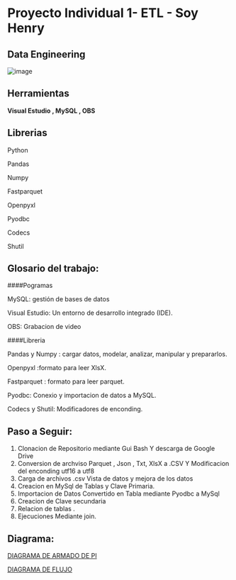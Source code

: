 # Proyecto Individual 1- ETL - Soy Henry   
## Data Engineering
![image](https://user-images.githubusercontent.com/108296379/182138583-9011699a-f009-4454-885e-80dca182b6c8.png)

## Herramientas

**Visual Estudio , MySQL , OBS**

## Librerias

Python

Pandas 

Numpy 

Fastparquet 

Openpyxl 

Pyodbc

Codecs

Shutil


## Glosario del trabajo:

####Pogramas

MySQL:  gestión de bases de datos

Visual Estudio: Un entorno de desarrollo integrado (IDE).

OBS: Grabacion de video

####Libreria

Pandas y Numpy : cargar datos, modelar, analizar, manipular y prepararlos.

Openpyxl :formato para leer XlsX.

Fastparquet : formato para leer parquet.

Pyodbc: Conexio y importacion de datos a MySQL.

Codecs y Shutil: Modificadores de enconding. 

## Paso a Seguir:
1. Clonacion de Repositorio mediante Gui Bash Y descarga de Google Drive
2. Conversion de archviso Parquet , Json , Txt, XlsX a .CSV Y Modificacion del enconding utf16 a utf8
3. Carga de archivos .csv Vista de datos y mejora de los datos
4. Creacion en MySql de Tablas y Clave Primaria.
5. Importacion de Datos Convertido en Tabla mediante Pyodbc a MySql
6. Creacion de Clave secundaria
7. Relacion de tablas .
8. Ejecuciones Mediante join.

## Diagrama:
[DIAGRAMA DE ARMADO DE PI](https://excalidraw.com/#json=u0xTNak7z0N3AQ_-VZfl3,s_h7vmWFuSMrUid "DIAGRAMA DE ARMADO DE PI")


[DIAGRAMA DE FLUJO](https://viewer.diagrams.net/?tags=%7B%7D&target=self&highlight=0000ff&edit=_blank&layers=1&nav=1#R5VnddqI6GH0aL6cLiES4VGx7usZpe%2Bp0zcxlDEEyBcMK8a9PfwIEhUBH68EZZ%2FVGk50QzN47X77EHvDizS1HSfiF%2BSTqWYa%2F6YFxz7JM4JjyK0O2BTJwBgUw59RXnfbAlL4SBRoKXVKfpLWOgrFI0KQOYrZYECxqGOKcrevdAhbV35qgOWkAU4yiJvqN%2BiIsUMca7PF%2FCJ2H5ZtN6BYtMSo7q5mkIfLZugKB6x7wOGOiKMUbj0QZeSUvxXM3b7TufhgnC3HMAy%2FP5qP79BI6giR39%2FDf0eq79UmNskLRUk14TFKM%2BBxJdJu10HSJIvqKMO15oDcCi0xMIj8iluYc45CusmI%2BR7EtieNsufBJ9m6zB0brkAoyTRDOWtfSKhILRRyp5oBGkccixvNngW8Tx%2B9LPBWcvZBKi2PNAISypTn7ciqEC7KpQIqNW8JiIng2J9XaV8IoZ5plfb3X2SzFCysaQ4UhZa35buQ9%2B7KgBHiHGFZDjAarZOEPM1fLGo5QmlJcJ3LPuiFrZEPFd9WSlX9k%2BJWtauNNpdt4qypvEpuyJcfksJeIX1tRTfor%2FNot9JYYJxESdFVfh22cqzc8Mip%2F8U5dE9bltQxNtmI%2B6qnqutEG2i3g0icDbSAhlwsRjYFyC%2BymfborQMMVHltkLqc8D2hcRhomS1c4Xf2Fq9ACl7YM%2Bw3CJzROKHlF9dDnS97lt6ciZUx%2BMo7%2BykCoR0Lg%2FmEJTLfrUPgmTRcSrmwtXJnQkYH6pIAF9RXVHOrMIav0yseRD9hQ4%2FxE8frgwEDnlq6ZEd4uEfdl7vpW4mfEzKcBxXkXXeUokpk6ORz4UJoU6XtAN5nqfyYSQj0SWs3NyG1xkXu2lLC5%2B2NOZDLOsjx8hlJSqqJ2I41%2FeehIsiLeRlQuJw4OKzErFt5ktgMQfpnny%2FFhKeQwROFpcVgz7Ra1EHEC3KYWxA6ZBR2pZds1tXb7UUUt2KKWcza1mqnDXZwwLt5%2FegpZPFumF5owAFvLrdtytjbmd8ld99TbDeq9p%2Buhd%2FdwL9Hxdc%2BCKM64W8zSJGfB%2BDocTYbTIoF7%2FFx833zuTorfsgbsQV2KvtEiRdvGd0Yp4Efb%2FaF%2BRHTd03Z%2FW9t%2FrN981iyvtT6OdH23zjg4NXHTE%2Fi%2BeZx0kku0rXRLsg7pWcR1uha3vF8yrqA5qNwxmVeGCX55y5RVHgmnck6EH7LKwZunMku6EE9B3VO2ZoWjT3J6cD%2FSU5055ohjeJlhBhHZKOuM3ueiDvfNCzGAbdR1s0%2B9e9QTrcZA5757bB7kbx6evjxPhhLMP7yH%2B%2Bnz5Ouw4Yv%2Fc%2B0VBIGFWy3gwxm0u7p51FTqtxwfurr2ktX9Pz2FOvv%2Fy8D1fw%3D%3D "diagrama")
